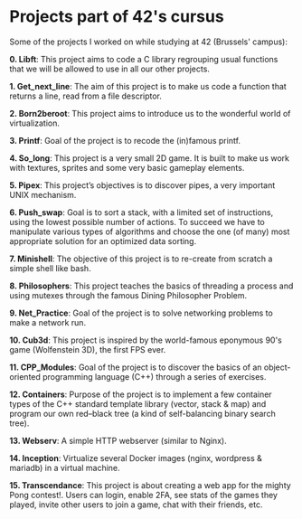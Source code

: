 # Projects part of 42's cursus

Some of the projects I worked on while studying at 42 (Brussels' campus):

**0. Libft**: This project aims to code a C library regrouping usual functions that we will be allowed to use in all our other projects.

**1. Get_next_line**: The aim of this project is to make us code a function that returns a line, read from a file descriptor.

**2. Born2beroot**: This project aims to introduce us to the wonderful world of virtualization.

**3. Printf**: Goal of the project is to recode the (in)famous printf.

**4. So_long**: This project is a very small 2D game. It is built to make us work with textures, sprites and some very basic gameplay elements.

**5. Pipex**: This project’s objectives is to discover pipes, a very important UNIX mechanism.

**6. Push_swap**: Goal is to sort a stack, with a limited set of instructions, using the lowest possible number of actions. To succeed we have to manipulate various types of algorithms and choose the one (of many) most appropriate solution for an optimized data sorting.

**7. Minishell**: The objective of this project is to re-create from scratch a simple shell like bash.

**8. Philosophers**: This project teaches the basics of threading a process and using mutexes through the famous Dining Philosopher Problem.

**9. Net_Practice**: Goal of the project is to solve networking problems to make a network run.

**10. Cub3d**: This project is inspired by the world-famous eponymous 90's game (Wolfenstein 3D), the first FPS ever.

**11. CPP_Modules**: Goal of the project is to discover the basics of an object-oriented programming language (C++) through a series of exercises.

**12. Containers**: Purpose of the project is to implement a few container types of the C++ standard template library (vector, stack & map) and program our own red–black tree (a kind of self-balancing binary search tree).

**13. Webserv**: A simple HTTP webserver (similar to Nginx).

**14. Inception**: Virtualize several Docker images (nginx, wordpress & mariadb) in a virtual machine.

**15. Transcendance**: This project is about creating a web app for the mighty Pong contest!. Users can login, enable 2FA, see stats of the games they played, invite other users to join a game, chat with their friends, etc.
